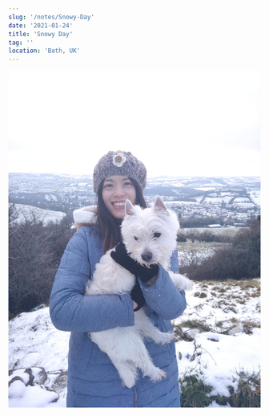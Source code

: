 ```yaml
---
slug: '/notes/Snowy-Day'
date: '2021-01-24'
title: 'Snowy Day'
tag: ''
location: 'Bath, UK'
---
```


![Westie](./figure1.jpeg)

